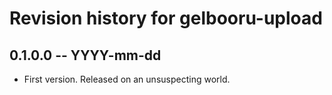 # Revision history for gelbooru-upload

## 0.1.0.0 -- YYYY-mm-dd

* First version. Released on an unsuspecting world.
